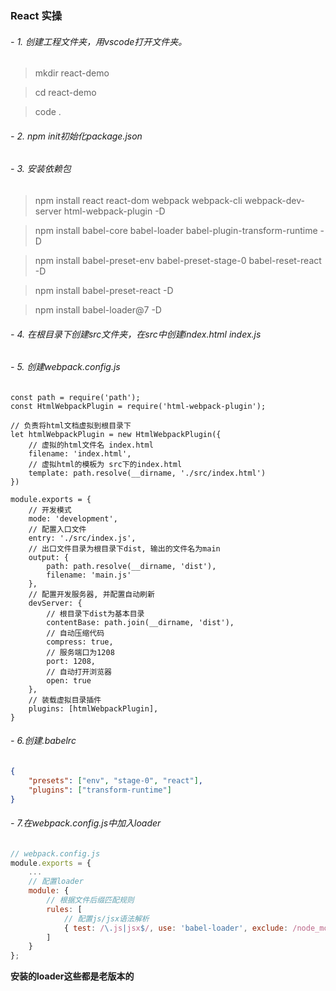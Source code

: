 ### React 实操

###### -  1. 创建工程文件夹，用vscode打开文件夹。

> mkdir react-demo

> cd react-demo

> code .

###### -  2. npm init初始化package.json

###### -  3. 安装依赖包

> npm install react react-dom webpack webpack-cli webpack-dev-server html-webpack-plugin -D

> npm install babel-core babel-loader babel-plugin-transform-runtime -D

> npm install babel-preset-env babel-preset-stage-0 babel-reset-react -D

> npm install babel-preset-react -D

> npm install babel-loader@7 -D

###### - 4. 在根目录下创建src文件夹，在src中创建index.html  index.js

###### - 5. 创建webpack.config.js

``` 
const path = require('path');
const HtmlWebpackPlugin = require('html-webpack-plugin');

// 负责将html文档虚拟到根目录下
let htmlWebpackPlugin = new HtmlWebpackPlugin({
    // 虚拟的html文件名 index.html
    filename: 'index.html',
    // 虚拟html的模板为 src下的index.html
    template: path.resolve(__dirname, './src/index.html')
})

module.exports = {
    // 开发模式
    mode: 'development',
    // 配置入口文件
    entry: './src/index.js',
    // 出口文件目录为根目录下dist, 输出的文件名为main
    output: {
        path: path.resolve(__dirname, 'dist'),
        filename: 'main.js'
    },
    // 配置开发服务器, 并配置自动刷新
    devServer: {
        // 根目录下dist为基本目录
        contentBase: path.join(__dirname, 'dist'),
        // 自动压缩代码
        compress: true,
        // 服务端口为1208
        port: 1208,
        // 自动打开浏览器
        open: true
    },
    // 装载虚拟目录插件
    plugins: [htmlWebpackPlugin],
}
```

###### - 6.创建.babelrc
``` json
{
    "presets": ["env", "stage-0", "react"],
    "plugins": ["transform-runtime"]
}
```

###### - 7.在webpack.config.js中加入loader
``` javascript
// webpack.config.js
module.exports = {
    ...
    // 配置loader
    module: {
        // 根据文件后缀匹配规则
        rules: [
            // 配置js/jsx语法解析
            { test: /\.js|jsx$/, use: 'babel-loader', exclude: /node_modules/ }
        ]
    }
};
```

**安装的loader这些都是老版本的**




